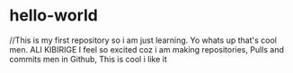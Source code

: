 # hello-world
//This is my first repository so i am just learning. Yo whats up that's cool men.
ALI KIBIRIGE
I feel so excited coz i am making repositories, Pulls and commits men in Github, This is cool i like it
